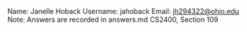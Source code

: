 Name: Janelle Hoback
Username: jahoback
Email: jh294322@ohio.edu
Note: Answers are recorded in answers.md
CS2400, Section 109
